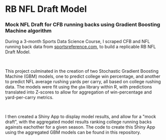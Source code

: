 # RB NFL Draft Model
### Mock NFL Draft for CFB running backs using Gradient Boosting Machine algorithm

During a 3-month Sports Data Science Course, I scraped CFB and 
NFL running back data from [sportsreference.com](https://www.sports-reference.com/), to build a replicable RB NFL Draft Model. 

<br>

This project culminated in the creation of two Stochastic Gradient Boosting Machine (GBM) models, one to predict college win percentage, and another to predict NFL average rushing yards per carry,
all based on college rushing data. The models were fit using the `gbm` library within R, with predictions translated into Z-scores to allow for aggregation of win-percentage and yard-per-carry metrics.

<br>

I then created a Shiny App to display model results, and allow for a "mock draft", with the aggregated model results ranking college running backs againsts eachother for a given season. The code to create this Shiny App using the aggregated GBM models can be found in this repository.

